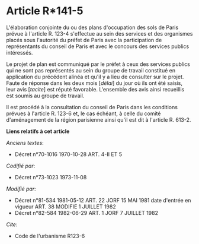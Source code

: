 # Article R*141-5

L'élaboration conjointe du ou des plans d'occupation des sols de Paris prévue à l'article R. 123-4 s'effectue au sein des
services et des organismes placés sous l'autorité du préfet de Paris avec la participation de représentants du conseil de
Paris et avec le concours des services publics intéressés.

Le projet de plan est communiqué par le préfet à ceux des services publics qui ne sont pas représentés au sein du groupe de
travail constitué en application du précédent alinéa et qu'il y a lieu de consulter sur le projet. Faute de réponse dans les
deux mois [*délai*] du jour où ils ont été saisis, leur avis [*tacite*] est réputé favorable. L'ensemble des avis ainsi
recueillis est soumis au groupe de travail.

Il est procédé à la consultation du conseil de Paris dans les conditions prévues à l'article R. 123-6 et, le cas échéant, à
celle du comité d'aménagement de la région parisienne ainsi qu'il est dit à l'article R. 613-2.

**Liens relatifs à cet article**

_Anciens textes_:

  - Décret n°70-1016 1970-10-28 ART. 4-II ET 5

_Codifié par_:

  - Décret n°73-1023 1973-11-08

_Modifié par_:

  - Décret n°81-534 1981-05-12 ART. 22 JORF 15 MAI 1981 date d'entrée en vigueur ART. 38 MODIFIE 1 JUILLET 1982
  - Décret n°82-584 1982-06-29 ART. 1 JORF 7 JUILLET 1982

_Cite_:

  - Code de l'urbanisme R123-6
